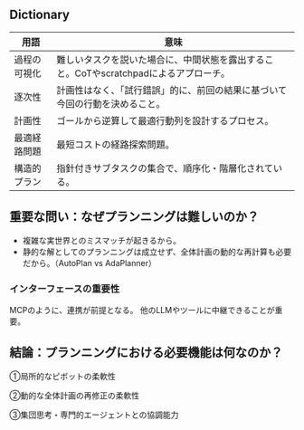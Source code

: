 ## Dictionary

| 用語     | 意味                                                |
|--------|---------------------------------------------------|
| 過程の可視化 | 難しいタスクを説いた場合に、中間状態を露出すること。CoTやscratchpadによるアプローチ。 |
| 逐次性    | 計画性はなく、「試行錯誤」的に、前回の結果に基づいて今回の行動を決めること。            |
| 計画性    | ゴールから逆算して最適行動列を設計するプロセス。                          |
| 最適経路問題 | 最短コストの経路探索問題。                                     |
| 構造的プラン | 指針付きサブタスクの集合で、順序化・階層化されている。                       |

## 重要な問い：なぜプランニングは難しいのか？

* 複雑な実世界とのミスマッチが起きるから。
* 静的な解としてのプランニングは成立せず、全体計画の動的な再計算も必要だから。（AutoPlan vs AdaPlanner）

### インターフェースの重要性
MCPのように、連携が前提となる。
他のLLMやツールに中継できることが重要。

## 結論：プランニングにおける必要機能は何なのか？

①局所的なピボットの柔軟性

②動的な全体計画の再修正の柔軟性

③集団思考・専門的エージェントとの協調能力